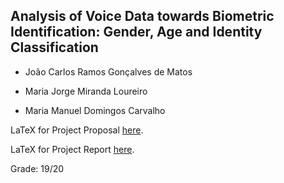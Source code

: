 ## Analysis of Voice Data towards Biometric Identification: Gender, Age and Identity Classification

* João Carlos Ramos Gonçalves de Matos

* Maria Jorge Miranda Loureiro

* Maria Manuel Domingos Carvalho

LaTeX for Project Proposal [here](https://www.overleaf.com/project/5fa09398dfb52f0001687b3c).

LaTeX for Project Report [here](https://www.overleaf.com/project/5fe8bdfcfac26012b7c454b9).

Grade: 19/20

